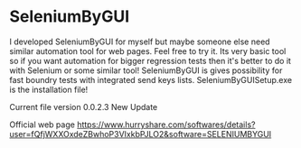 # SeleniumByGUI
I developed SeleniumByGUI for myself but maybe someone else need similar automation tool for web pages.
Feel free to try it. Its very basic tool so if you want 
automation for bigger regression tests then it's better to do it with Selenium or some similar tool! 
SeleniumByGUI is gives possibility for fast boundry tests with integrated send keys lists.
SeleniumByGUISetup.exe is the installation file!

Current file version 0.0.2.3 New Update

Official web page https://www.hurryshare.com/softwares/details?user=fQfjWXXOxdeZBwhoP3VIxkbPJLO2&software=SELENIUMBYGUI

